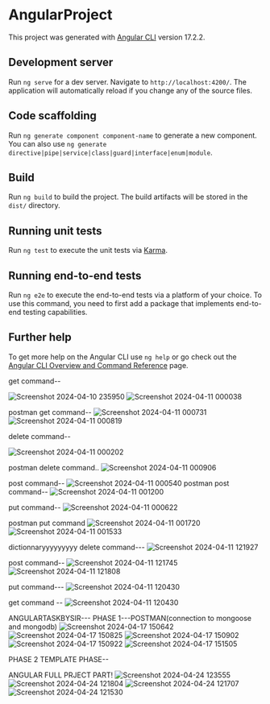 # AngularProject

This project was generated with [Angular CLI](https://github.com/angular/angular-cli) version 17.2.2.

## Development server

Run `ng serve` for a dev server. Navigate to `http://localhost:4200/`. The application will automatically reload if you change any of the source files.

## Code scaffolding

Run `ng generate component component-name` to generate a new component. You can also use `ng generate directive|pipe|service|class|guard|interface|enum|module`.

## Build

Run `ng build` to build the project. The build artifacts will be stored in the `dist/` directory.

## Running unit tests

Run `ng test` to execute the unit tests via [Karma](https://karma-runner.github.io).

## Running end-to-end tests

Run `ng e2e` to execute the end-to-end tests via a platform of your choice. To use this command, you need to first add a package that implements end-to-end testing capabilities.

## Further help

To get more help on the Angular CLI use `ng help` or go check out the [Angular CLI Overview and Command Reference](https://angular.io/cli) page.


get command--

![Screenshot 2024-04-10 235950](https://github.com/Nitanshi1/Angular_Class/assets/112059918/bc896ff9-b48b-443e-9dac-381cd543ce53)
![Screenshot 2024-04-11 000038](https://github.com/Nitanshi1/Angular_Class/assets/112059918/2db2c178-3846-4900-978c-4df439a8be3b)

postman get command--
![Screenshot 2024-04-11 000731](https://github.com/Nitanshi1/Angular_Class/assets/112059918/ecfdaa36-6199-490b-a7f7-a9c68558f9ab)
![Screenshot 2024-04-11 000819](https://github.com/Nitanshi1/Angular_Class/assets/112059918/c5040ac9-4ce5-435b-98d1-9ad6718b2562)




delete command--

![Screenshot 2024-04-11 000202](https://github.com/Nitanshi1/Angular_Class/assets/112059918/d86472fe-ceea-4e57-ba9f-68d8be1294fd)

postman delete command..
![Screenshot 2024-04-11 000906](https://github.com/Nitanshi1/Angular_Class/assets/112059918/955f9936-0d11-4261-bab5-d6694725157f)



post command--
![Screenshot 2024-04-11 000540](https://github.com/Nitanshi1/Angular_Class/assets/112059918/b020dc2f-704d-499a-900c-85060a361221)
 postman post command--
 ![Screenshot 2024-04-11 001200](https://github.com/Nitanshi1/Angular_Class/assets/112059918/ca6686f6-e19e-4178-b4b7-29b5e1d495f6)


put command--
![Screenshot 2024-04-11 000622](https://github.com/Nitanshi1/Angular_Class/assets/112059918/238074ec-f2f7-4b9f-b3ea-8c36b03e01f8)

postman put command
![Screenshot 2024-04-11 001720](https://github.com/Nitanshi1/Angular_Class/assets/112059918/183830f7-ab61-4ae1-989c-50f08c71094d)
![Screenshot 2024-04-11 001533](https://github.com/Nitanshi1/Angular_Class/assets/112059918/ef229f29-11f0-4b5f-8329-b46957447eda)




dictionnaryyyyyyyyy
delete command---
![Screenshot 2024-04-11 121927](https://github.com/Nitanshi1/Angular_Class/assets/112059918/318f4783-fd80-4b18-856d-b2d06481fc7b)

post command--
![Screenshot 2024-04-11 121745](https://github.com/Nitanshi1/Angular_Class/assets/112059918/7166da09-b737-4ed1-a958-6beacc21869c)
![Screenshot 2024-04-11 121808](https://github.com/Nitanshi1/Angular_Class/assets/112059918/b6b7747c-6b6a-4d98-9d7b-63df4f1ad3cf)

put command---
![Screenshot 2024-04-11 120430](https://github.com/Nitanshi1/Angular_Class/assets/112059918/4ab1b6aa-27ca-4d92-a263-4f322317c455)

get command --
![Screenshot 2024-04-11 120430](https://github.com/Nitanshi1/Angular_Class/assets/112059918/63a53cfb-1b01-48d4-92dc-b2e2782ad88d)




ANGULARTASKBYSIR---
PHASE 1---POSTMAN(connection to mongoose and mongodb)
![Screenshot 2024-04-17 150642](https://github.com/Nitanshi1/Angular_Class/assets/112059918/b4a42499-af08-4925-ac7c-5dc90e5d487e)
![Screenshot 2024-04-17 150825](https://github.com/Nitanshi1/Angular_Class/assets/112059918/92145ac8-fd54-46fc-9fcc-cebc6b4f9226)
![Screenshot 2024-04-17 150902](https://github.com/Nitanshi1/Angular_Class/assets/112059918/6796b13c-3d22-4d32-a99f-2d2d8352e83f)
![Screenshot 2024-04-17 150922](https://github.com/Nitanshi1/Angular_Class/assets/112059918/028e77f2-9986-4534-b842-99a5f8c19c28)
![Screenshot 2024-04-17 151505](https://github.com/Nitanshi1/Angular_Class/assets/112059918/c2dfa709-0d96-483b-845b-9fd6105d37b9)



PHASE 2 TEMPLATE PHASE--








ANGULAR FULL PRJECT PART!
![Screenshot 2024-04-24 123555](https://github.com/Nitanshi1/Angular_Class/assets/112059918/9af3189d-6fd1-426b-ac62-8e3fc35bb612)
![Screenshot 2024-04-24 121804](https://github.com/Nitanshi1/Angular_Class/assets/112059918/e6de6876-d73f-4ed9-8366-dfc64b9e47bb)
![Screenshot 2024-04-24 121707](https://github.com/Nitanshi1/Angular_Class/assets/112059918/2bda160c-8c6c-4830-a708-a3d04eb34081)
![Screenshot 2024-04-24 121530](https://github.com/Nitanshi1/Angular_Class/assets/112059918/e76c4491-c751-44a5-80c2-a86af9b1b688)












